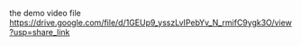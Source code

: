 the demo video file 
https://drive.google.com/file/d/1GEUp9_ysszLvIPebYv_N_rmifC9ygk3O/view?usp=share_link
